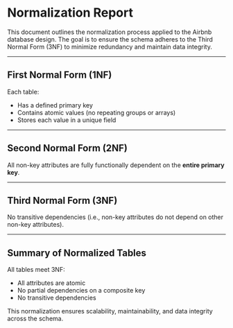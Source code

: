 # Normalization Report

This document outlines the normalization process applied to the Airbnb database design. The goal is to ensure the schema adheres to the Third Normal Form (3NF) to minimize redundancy and maintain data integrity.

---

## First Normal Form (1NF)

Each table:
- Has a defined primary key
- Contains atomic values (no repeating groups or arrays)
- Stores each value in a unique field

---

## Second Normal Form (2NF)

All non-key attributes are fully functionally dependent on the **entire primary key**.


---

## Third Normal Form (3NF)

No transitive dependencies (i.e., non-key attributes do not depend on other non-key attributes).



---

## Summary of Normalized Tables

All tables meet 3NF:
- All attributes are atomic
- No partial dependencies on a composite key
- No transitive dependencies

This normalization ensures scalability, maintainability, and data integrity across the schema.